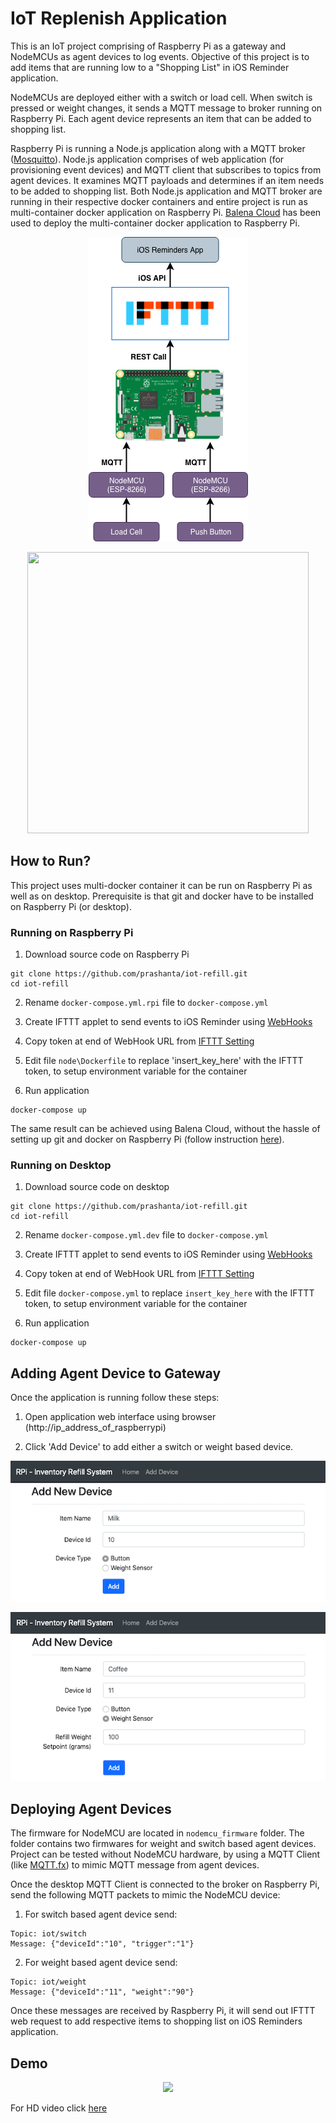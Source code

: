 # IoT Replenish Application

This is an IoT project comprising of Raspberry Pi as a gateway and NodeMCUs as agent devices to log events. Objective of this project is to add items that are running low to a "Shopping List" in iOS Reminder application.

NodeMCUs are deployed either with a switch or load cell. When switch is pressed or weight changes, it sends a MQTT message to broker running on Raspberry Pi. Each agent device represents an item that can be added to shopping list.

Raspberry Pi is running a Node.js application along with a MQTT broker ([Mosquitto](https://mosquitto.org)). Node.js application comprises of web application (for provisioning event devices) and MQTT client that subscribes to topics from agent devices. It examines MQTT payloads and determines if an item needs to be added to shopping list. Both Node.js application and MQTT broker are running in their respective docker containers and entire project is run as multi-container docker application on Raspberry Pi. [Balena Cloud](https://www.balena.io/cloud) has been used to deploy the multi-container docker application to Raspberry Pi.

<p align="center">
  <img src="https://raw.githubusercontent.com/prashanta/iot-refill/master/node/public/images/sys.png">
</p>

<p align="center">
  <img width="450px" height="450px" src="https://raw.githubusercontent.com/prashanta/iot-refill/master/node/public/images/setup.png">
</p>

## How to Run?

This project uses multi-docker container it can be run on Raspberry Pi as well as on desktop. Prerequisite is that git and docker have to be installed on Raspberry Pi (or desktop).

### Running on Raspberry Pi

1. Download source code on Raspberry Pi

```
git clone https://github.com/prashanta/iot-refill.git
cd iot-refill
```

2. Rename `docker-compose.yml.rpi` file to `docker-compose.yml`

3. Create IFTTT applet to send events to iOS Reminder using [WebHooks](https://ifttt.com/maker_webhooks)

4. Copy token at end of WebHook URL from [IFTTT Setting](https://ifttt.com/services/maker_webhooks/settings)

5. Edit file `node\Dockerfile` to replace 'insert_key_here' with the IFTTT token, to setup environment variable for the container

6. Run application

```
docker-compose up
```

The same result can be achieved using Balena Cloud, without the hassle of setting up git and docker on Raspberry Pi (follow instruction [here](https://www.balena.io/docs/learn/getting-started/raspberrypi3/nodejs/)).

### Running on Desktop

1. Download source code on desktop

```
git clone https://github.com/prashanta/iot-refill.git
cd iot-refill
```

2. Rename `docker-compose.yml.dev` file to `docker-compose.yml`

3. Create IFTTT applet to send events to iOS Reminder using [WebHooks](https://ifttt.com/maker_webhooks)

4. Copy token at end of WebHook URL from [IFTTT Setting](https://ifttt.com/services/maker_webhooks/settings)

5. Edit file `docker-compose.yml` to replace `insert_key_here` with the IFTTT token, to setup environment variable for the container

6. Run application

```
docker-compose up
```

## Adding Agent Device to Gateway

Once the application is running follow these steps:

1. Open application web interface using browser (http://ip_address_of_raspberrypi)

2. Click 'Add Device' to add either a switch or weight based device.

<p align="center">
  <img src="https://raw.githubusercontent.com/prashanta/iot-refill/master/node/public/images/add_device_switch.png">
</p>

<p align="center">
  <img src="https://raw.githubusercontent.com/prashanta/iot-refill/master/node/public/images/add_device_weight.png">
</p>

## Deploying Agent Devices

The firmware for NodeMCU are located in `nodemcu_firmware` folder. The folder contains two firmwares for weight and switch based agent devices. Project can be tested without NodeMCU hardware, by using a MQTT Client (like [MQTT.fx](https://mqttfx.jensd.de)) to mimic MQTT message from agent devices.

Once the desktop MQTT Client is connected to the broker on Raspberry Pi, send the following MQTT packets to mimic the NodeMCU device:

1. For switch based agent device send:
```
Topic: iot/switch
Message: {"deviceId":"10", "trigger":"1"}
```

2. For weight based agent device send:
```
Topic: iot/weight
Message: {"deviceId":"11", "weight":"90"}
```

Once these messages are received by Raspberry Pi, it will send out IFTTT web request to add respective items to shopping list on iOS Reminders application.

## Demo

<p align="center">
  <img src="https://raw.githubusercontent.com/prashanta/iot-refill/master/node/public/images/demo.gif">
</p>

For HD video click [here](https://raw.githubusercontent.com/prashanta/iot-refill/master/node/public/images/demo.mov)
